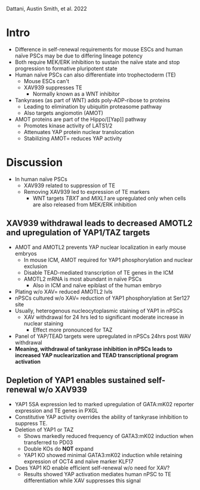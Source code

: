Dattani, Austin Smith, et al. 2022

# Intro
- Difference in self-renewal requirements for mouse ESCs and human naïve PSCs may be due to differing lineage potency
- Both require MEK/ERK inhibition to sustain the naïve state and stop progression to formative pluripotent state
- Human naïve PSCs can also differentiate into trophectoderm (TE)
	- Mouse ESCs can't
	- XAV939 suppresses TE
		- Normally known as a WNT inhibitor
- Tankyrases (as part of WNT) adds poly-ADP-ribose to proteins
	- Leading to elimination by ubiquitin proteasome pathway
	- Also targets angiomotin (AMOT)
- AMOT proteins are part of the Hippo/[[Yap]] pathway
	- Promotes kinase activity of LATS1/2
	- Attenuates YAP protein nuclear translocation
	- Stabilizing AMOT= reduces YAP activity
# Discussion
- In human naïve PSCs
	- XAV939 related to suppression of TE
	- Removing XAV939 led to expression of TE markers
		- WNT targets *TBXT* and *MIXL1* are upregulated only when cells are also released from MEK/ERK inhibition
## XAV939 withdrawal leads to decreased AMOTL2 and upregulation of YAP1/TAZ targets
- AMOT and AMOTL2 prevents YAP nuclear localization in early mouse embryos
	- In mouse ICM, AMOT required for YAP1 phosphorylation and nuclear exclusion
	- Disable TEAD-mediated transcription of TE genes in the ICM
	- AMOTL2 mRNA is most abundant in naïve PSCs
		- Also in ICM and naïve epiblast of the human embryo
- Plating w/o XAV= reduced AMOTL2 lvls
- nPSCs cultured w/o XAV= reduction of YAP1 phosphorylation at Ser127 site
- Usually, heterogenous nucleocytoplasmic staining of YAP1 in nPSCs
	- XAV withdrawal for 24 hrs led to significant moderate increase in nuclear staining
		- Effect more pronounced for TAZ
- Panel of YAP/TEAD targets were upregulated in nPSCs 24hrs post WAV withdrawal
- **Meaning, withdrawal of tankyrase inhibition in nPSCs leads to increased YAP nuclearization and TEAD transcriptional program activation**
## Depletion of YAP1 enables sustained self-renewal w/o XAV939
- YAP1 5SA expression led to marked upregulation of GATA:mK02 reporter expression and TE genes in PXGL
- Constitutive YAP activity overrides the ability of tankyrase inhibition to suppress TE.
- Deletion of YAP1 or TAZ
	- Shows markedly reduced frequency of GATA3:mK02 induction when transferred to PD03
	- Double KOs do **NOT** expand
	- YAP1 KO showed minimal GATA3:mK02 induction while retaining expression of OCT4 and naïve marker KLF17
- Does YAP1 KO enable efficient self-renewal w/o need for XAV?
	- Results showed YAP activation mediates human nPSC to TE differentiation while XAV suppresses this signal
